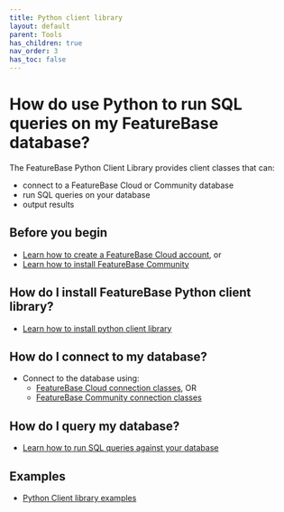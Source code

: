 ```yaml
---
title: Python client library
layout: default
parent: Tools
has_children: true
nav_order: 3
has_toc: false
---
```


# How do use Python to run SQL queries on my FeatureBase database?

The FeatureBase Python Client Library provides client classes that can:
* connect to a FeatureBase Cloud or Community database
* run SQL queries on your database
* output results

## Before you begin

* [Learn how to create a FeatureBase Cloud account](/docs/cloud/cloud-signup), or
* [Learn how to install FeatureBase Community](/docs/community/com-home/#install-featurebase-community)

## How do I install FeatureBase Python client library?

* [Learn how to install python client library](/docs/tools/python-client-library/python-client-install)

## How do I connect to my database?

* Connect to the database using:
  * [FeatureBase Cloud connection classes](/docs/tools/python-client-library/python-client-connect-cloud), OR
  * [FeatureBase Community connection classes](/docs/tools/python-client-library/python-client-connect-community)

## How do I query my database?

* [Learn how to run SQL queries against your database](/docs/tools/python-client-library/python-client-query)

## Examples

* [Python Client library examples](/docs/tools/python-client-library/python-client-example)
